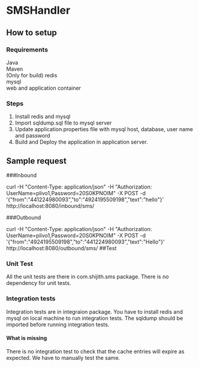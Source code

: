 # SMSHandler
## How to setup
### Requirements
Java<br> 
Maven<br> (Only for build)
redis<br>
mysql<br>
web and application container

### Steps
1. Install redis and mysql 
2. Import sqldump.sql file to mysql server
3. Update application.properties file with mysql host, database, user name and password
4. Build and Deploy the application in application server. 

## Sample request

###Inbound

curl -H "Content-Type: application/json" -H "Authorization: UserName=plivo1,Password=20S0KPNOIM" -X POST -d '{"from":"441224980093","to":"4924195509198","text":"hello"}' http://localhost:8080/inbound/sms/

###Outbound

curl -H "Content-Type: application/json" -H "Authorization: UserName=plivo1,Password=20S0KPNOIM" -X POST -d '{"from":"4924195509198","to":"441224980093","text":"Hello"}' http://localhost:8080/outbound/sms/
##Test

### Unit Test
All the unit tests are there in com.shijith.sms package. 
There is no dependency for unit tests.

### Integration tests
Integration tests are in integraion package. 
You have to install redis and mysql on local machine to run integration tests. 
The sqldump should be imported before running integration tests. 
#### What is missing
There is no integration test to check that the cache entries will expire as expected. We have to manually test the same.
 
